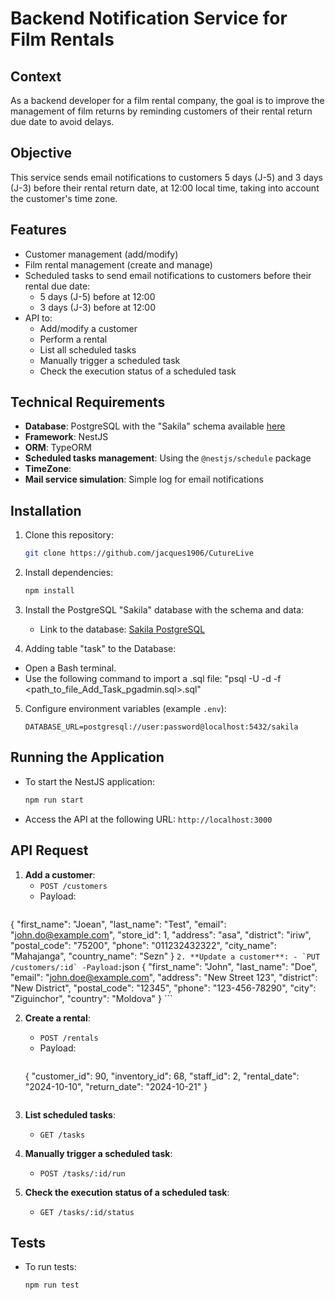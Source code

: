 # Backend Notification Service for Film Rentals

## Context

As a backend developer for a film rental company, the goal is to improve the management of film returns by reminding customers of their rental return due date to avoid delays.

## Objective

This service sends email notifications to customers 5 days (J-5) and 3 days (J-3) before their rental return date, at 12:00 local time, taking into account the customer's time zone.

## Features

- Customer management (add/modify)
- Film rental management (create and manage)
- Scheduled tasks to send email notifications to customers before their rental due date:
  - 5 days (J-5) before at 12:00
  - 3 days (J-3) before at 12:00
- API to:
  - Add/modify a customer
  - Perform a rental
  - List all scheduled tasks
  - Manually trigger a scheduled task
  - Check the execution status of a scheduled task

## Technical Requirements

- **Database**: PostgreSQL with the "Sakila" schema available [here](https://github.com/jOOQ/sakila/tree/main/postgres-sakila-db)
- **Framework**: NestJS
- **ORM**: TypeORM
- **Scheduled tasks management**: Using the `@nestjs/schedule` package
- **TimeZone**:
- **Mail service simulation**: Simple log for email notifications

## Installation

1. Clone this repository:
   ```bash
   git clone https://github.com/jacques1906/CutureLive
   ```

2. Install dependencies:
   ```bash
   npm install
   ```

3. Install the PostgreSQL "Sakila" database with the schema and data:
   - Link to the database: [Sakila PostgreSQL](https://github.com/jOOQ/sakila/tree/main/postgres-sakila-db)
   
4. Adding table "task"  to the Database:
- Open a Bash terminal.
- Use the following command to import a .sql file: "psql -U <username> -d <dbname> -f <path_to_file_Add_Task_pgadmin.sql>.sql"

5. Configure environment variables (example `.env`):
   ```
   DATABASE_URL=postgresql://user:password@localhost:5432/sakila
   ```

## Running the Application

- To start the NestJS application:
  ```bash
  npm run start
  ```

- Access the API at the following URL: `http://localhost:3000`

## API Request

1. **Add a customer**:
   - `POST /customers`
   - Payload:
     ```json
{
    "first_name": "Joean",
    "last_name": "Test",
    "email": "john.do@example.com",
    "store_id": 1,
    "address": "asa",
    "district": "iriw",
    "postal_code": "75200",
    "phone": "011232432322",
    "city_name": "Mahajanga",
    "country_name": "Sezn"
}
     ```
2. **Update a customer**:
    - `PUT /customers/:id`
    -Payload:
      ```json
    {
      "first_name": "John",
      "last_name": "Doe",
      "email": "john.doe@example.com",
      "address": "New Street 123",
      "district": "New District",
      "postal_code": "12345",
      "phone": "123-456-78290",
      "city": "Ziguinchor",
      "country": "Moldova"
    }
    ```

2. **Create a rental**:
   - `POST /rentals`
   - Payload:
     ```json
    {
      "customer_id": 90,
      "inventory_id": 68,
      "staff_id": 2,
      "rental_date": "2024-10-10",
      "return_date": "2024-10-21"
    }

     ```

3. **List scheduled tasks**:
   - `GET /tasks`

4. **Manually trigger a scheduled task**:
   - `POST /tasks/:id/run`

5.  **Check the execution status of a scheduled task**:
    - `GET /tasks/:id/status`

## Tests

- To run tests:
  ```bash
  npm run test
  ```
